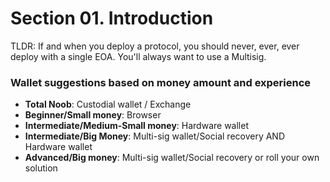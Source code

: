 # Section 01. Introduction

TLDR: If and when you deploy a protocol, you should never, ever, ever deploy with a single EOA. You'll always want to use a Multisig.

### Wallet suggestions based on money amount and experience

- **Total Noob**: Custodial wallet / Exchange
- **Beginner/Small money**: Browser
- **Intermediate/Medium-Small money**: Hardware wallet
- **Intermediate/Big Money**: Multi-sig wallet/Social recovery AND Hardware wallet
- **Advanced/Big money**: Multi-sig wallet/Social recovery or roll your own solution

